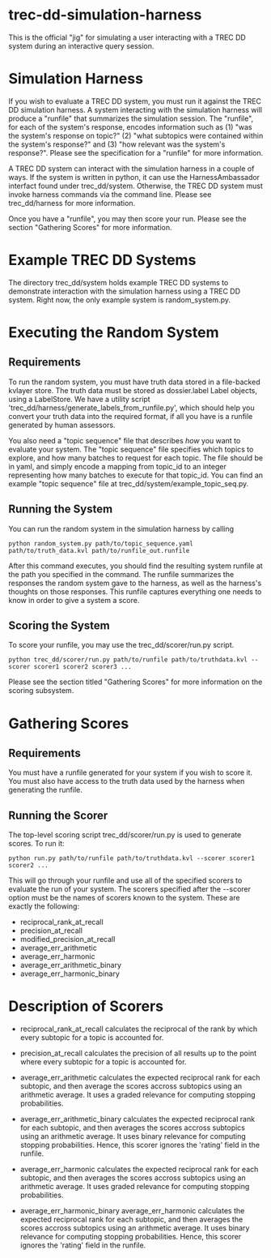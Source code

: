 # trec-dd-simulation-harness

This is the official "jig" for simulating a user interacting with a TREC DD system during an interactive query session.

# Simulation Harness

If you wish to evaluate a TREC DD system, you must run it against the
TREC DD simulation harness. A system interacting with the simulation
harness will produce a "runfile" that summarizes the simulation
session.  The "runfile", for each of the system's response, encodes
information such as (1) "was the system's response on topic?" (2)
"what subtopics were contained within the system's response?"  and (3)
"how relevant was the system's response?". Please see the
specification for a "runfile" for more information.

A TREC DD system can interact with the simulation harness in a couple
of ways. If the system is written in python, it can use the
HarnessAmbassador interfact found under trec\_dd/system. Otherwise,
the TREC DD system must invoke harness commands via the command
line. Please see trec_dd/harness for more information.

Once you have a "runfile", you may then score your run. Please
see the section "Gathering Scores" for more information.

# Example TREC DD Systems

The directory trec\_dd/system holds example TREC DD systems to
demonstrate interaction with the simulation harness using a TREC DD
system. Right now, the only example system is random_system.py.

# Executing the Random System

## Requirements

To run the random system, you must have truth data stored
in a file-backed kvlayer store. The truth data must be stored as
dossier.label Label objects, using a LabelStore. We have a utility
script 'trec\_dd/harness/generate\_labels\_from\_runfile.py', which should
help you convert your truth data into the required format, if all you
have is a runfile generated by human assessors.

You also need a "topic sequence" file that describes *how* you want to
evaluate your system. The "topic sequence" file specifies which topics
to explore, and how many batches to request for each topic. The file
should be in yaml, and simply encode a mapping from topic\_id to an
integer representing how many batches to execute for that
topic\_id. You can find an example "topic sequence" file at
trec_dd/system/example\_topic\_seq.py.

## Running the System

You can run the random system in the simulation harness by
calling

    python random_system.py path/to/topic_sequence.yaml path/to/truth_data.kvl path/to/runfile_out.runfile

After this command executes, you should find the resulting system
runfile at the path you specified in the command. The runfile summarizes
the responses the random system gave to the harness, as well as the harness's
thoughts on those responses. This runfile captures everything one needs to
know in order to give a system a score.

## Scoring the System

To score your runfile, you may use the trec_dd/scorer/run.py script.

    python trec_dd/scorer/run.py path/to/runfile path/to/truthdata.kvl --scorer scorer1 scorer2 scorer3 ...

Please see the section titled "Gathering Scores" for more information on the scoring
subsystem.

# Gathering Scores

## Requirements

You must have a runfile generated for your system if you wish to score
it. You must also have access to the truth data used by the harness
when generating the runfile.

## Running the Scorer

The top-level scoring script trec\_dd/scorer/run.py is used to generate
scores. To run it:

    python run.py path/to/runfile path/to/truthdata.kvl --scorer scorer1 scorer2 ...

This will go through your runfile and use all of the specified scorers to
evaluate the run of your system. The scorers specified after the --scorer
option must be the names of scorers known to the system. These are
exactly the following:

 * reciprocal\_rank\_at\_recall
 * precision\_at\_recall
 * modified\_precision\_at\_recall
 * average\_err\_arithmetic
 * average\_err\_harmonic
 * average\_err\_arithmetic\_binary
 * average\_err\_harmonic\_binary

# Description of Scorers

 * reciprocal\_rank\_at\_recall calculates the reciprocal of the rank by which
 every subtopic for a topic is accounted for.

 * precision\_at\_recall calculates the precision of all results up to the point
 where every subtopic for a topic is accounted for.

 * average\_err\_arithmetic calculates the expected reciprocal rank
 for each subtopic, and then average the scores accross subtopics
 using an arithmetic average. It uses a graded relevance for computing
 stopping probabilities.

 * average\_err\_arithmetic\_binary calculates the expected reciprocal
 rank for each subtopic, and then averages the scores accross
 subtopics using an arithmetic average. It uses binary relevance for
 computing stopping probabilities. Hence, this scorer ignores the
 'rating' field in the runfile.

 * average\_err\_harmonic calculates the expected reciprocal rank for
 each subtopic, and then averages the scores accross subtopics using
 an arithmetic average. It uses graded relevance for computing
 stopping probabilities.

 * average\_err\_harmonic\_binary average\_err\_harmonic calculates the expected reciprocal rank for
 each subtopic, and then averages the scores accross subtopics using
 an arithmetic average. It uses binary relevance for computing stopping probabilities. Hence,
 this scorer ignores the 'rating' field in the runfile.
